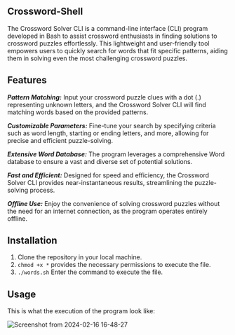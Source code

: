 ## Crossword-Shell
The Crossword Solver CLI is a command-line interface (CLI) program developed in Bash to assist crossword enthusiasts in finding solutions to crossword puzzles effortlessly. This lightweight and user-friendly tool empowers users to quickly search for words that fit specific patterns, aiding them in solving even the most challenging crossword puzzles.

## Features

***Pattern Matching:*** Input your crossword puzzle clues with a dot (.) representing unknown letters, and the Crossword Solver CLI will find matching words based on the provided patterns.

***Customizable Parameters:***  Fine-tune your search by specifying criteria such as word length, starting or ending letters, and more, allowing for precise and efficient puzzle-solving.


***Extensive Word Database:*** The program leverages a comprehensive Word database to ensure a vast and diverse set of potential solutions.


***Fast and Efficient:*** Designed for speed and efficiency, the Crossword Solver CLI provides near-instantaneous results, streamlining the puzzle-solving process.

***Offline Use:*** Enjoy the convenience of solving crossword puzzles without the need for an internet connection, as the program operates entirely offline.

## Installation

1. Clone the repository in your local machine.
2. ```chmod +x *``` provides the necessary permissions to execute the file.
3. ```./words.sh``` Enter the command to execute the file.


## Usage
This is what the execution of the program look like:


![Screenshot from 2024-02-16 16-48-27](https://github.com/masterujjval/Crossword-shell/assets/64778409/8d43a62f-519f-48fe-85b2-c01ece15c810)









